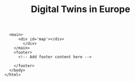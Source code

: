 <!DOCTYPE html>
<html>
<head>
  <meta charset='utf-8' />
  <title>Digital Twins in Europe</title>
  <meta name='viewport' content='initial-scale=1,maximum-scale=1,user-scalable=no' />
  <!-- Replace your_access_token with your Mapbox access token -->
  <script src='https://api.mapbox.com/mapbox-gl-js/v2.9.1/mapbox-gl.js'></script>
  <link href='https://api.mapbox.com/mapbox-gl-js/v2.9.1/mapbox-gl.css' rel='stylesheet' />
  <style>
    body { margin:0; padding:0; }
    #map { position:absolute; top:0; bottom:0; width:100%; }
    .mapboxgl-popup {
    max-width: 80%;
    color: #371d6d;
    font: 8px/12px 'Helvetica Neue', Arial, Helvetica, sans-serif;
    }
    


    /* Style the menu bar */
    /* Reset default styles */
* {
  margin: 0;
  padding: 0;
  box-sizing: border-box;
}

/* Set body font and background color */
body {
  font-family: sans-serif;
  background-color: #000;
  color: #fff;
}

/* Create a responsive grid layout */
.grid {
  display: flex;
  flex-wrap: wrap;
}

.grid > * {
  width: 100%;
}

@media (min-width: 600px) {
  .grid > * {
    width: 50%;
  }
}

@media (min-width: 900px) {
  .grid > * {
    width: 33.3333%;
  }
}

/* Style the header and navigation */
header {
  display: flex;
  align-items: center;
  justify-content: space-between;
  padding: 20px;
}

header h1 {
  margin: 0;
  font-size: 2em;
  text-transform: uppercase;
  letter-spacing: 2px;
}


nav ul {
  display: flex;
  list-style: none;
}

nav li {
  margin: 0 10px;
}

nav a {
  color: #fff;
  text-decoration: none;
  font-weight: bold;
  text-transform: uppercase;
  letter-spacing: 1px;
  transition: color 0.2s;
}

nav a:hover {
  color: #0af;
}

/* Style the main content */
main {
  padding: 20px;
}

/* Style the footer */
footer {
  display: flex;
  bottom: 0;
  align-items: center;
  justify-content: space-between;
  background-color: #111;
  color: #fff;
  padding: 20px;
}

/* Add hover effects to buttons */
button {
  background-color: #0af;
  border: none;
  color: #fff;
  cursor: pointer;
  padding: 10px 20px;
  font-size: 1em;
  transition: background-color 0.2s;
}

button:hover {
  background-color: #00f;
}

/* Add responsive design styles */
@media (max-width: 600px) {
  nav ul {
    flex-direction: column;
  }

  nav li {
    margin: 10px 0;
  }
}

section {
  padding-top: 20px;
  padding-bottom: 40px;
}

header img {
  width: 200px;
  float: left;
  margin-right: 10px;
}

#map {
    width: 100%; /* Make the map fill the container */
    height: 100%;
    top: 80px;
    bottom: 50px;
}



  </style>
</head>
<body>
    <header>
        <!-- img src="logo.png" alt="Urban Digital Twin Observatory Logo"> -->
          <h1>Digital Twins in Europe</h1>
          <nav>
            <ul>
              <!--<li><a href="index.html#about">About</a></li> -->
              <!--<li><a href="index.html">Globe</a></li> -->
            </ul>
          </nav>
        </header>

        <main>
            <div id='map'></div>
              </div>
          </main>
          <footer>
            <!-- Add footer content here -->
            
          </footer>
        </body>
      </html>


 



  <script>

    // Initialize the map with your access token and any other options you want to set
    mapboxgl.accessToken = 'pk.eyJ1IjoiYnJ1bm9hdmlsYTUiLCJhIjoiY2tnZ21mYXczMDM1NzMzcW5nZ2F0Y2p5ciJ9.lcZsijSxzyUx2pNYIIUPQA';
    var map = new mapboxgl.Map({
      container: 'map', // container id
      style: 'mapbox://styles/brunoavila5/clvqiy96601oh01qrh1f1h0yb', // style URL
      center: [6, 50], // starting position [lng, lat]
      zoom: 3 // starting zoom
    });

    
    // Add zoom and rotation controls to the map.
    map.addControl(new mapboxgl.NavigationControl());


    map.on('style.load', () => {

map.setFog({
    color: 'rgb(186, 210, 235)', // Lower atmosphere  
    'high-color': 'rgb(36, 92, 223)', // Upper atmosphere
    'horizon-blend': 0.005, // Atmosphere thickness (default 0.2 at low zooms)
    'space-color': 'rgb(11, 11, 25)', // Background color
    'star-intensity': 0.3 // Background star brightness (default 0.35 at low zoooms )
});

});

    map.on('click', (event) => {
    // If the user clicked on one of your markers, get its information.
    const features = map.queryRenderedFeatures(event.point, {
      layers: ['symbols'] // replace with your layer name
    });
    if (!features.length) {
      return;
    }
    const feature = features[0];

    const popup = new mapboxgl.Popup({ offset: [0, -15] })
    .setLngLat(feature.geometry.coordinates)
    .setHTML(
      `<h3>${feature.properties.Initiative}</h3>
      <p>City/Region: ${feature.properties.City}</p>
      <p>Country: ${feature.properties.Country}</p>
      <p>Region: ${feature.properties.Region}</p>
      <p>Scale: ${feature.properties.Scale}</p>
      <p>Ownership: ${feature.properties.Ownership}</p>
      <p>Operator: ${feature.properties.Operator}</p>
      <p>Main Use Cases: ${feature.properties.MainUseCases}</p>
      <p><a href=${feature.properties.Reference} target="_blank">Reference</a></p>
      <p><a href=${feature.properties.Website} target="_blank">Direct Website (if existant)</a></p>`
    )  

    // If wanted, an image can be added in the poup e.g. src=${feature.properties.Image}
    // <img src='https://www.esri.com/content/dam/esrisites/en-us/digital-twin/assets/digital-twin-banner-foreground.png' width="250" height="150" alt="image">

        
    .addTo(map);

    });



  </script>
</body>
</html>
